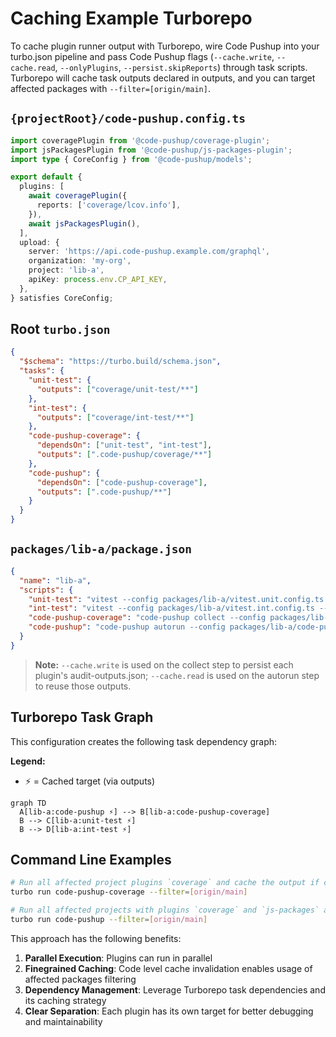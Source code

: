 # Caching Example Turborepo

To cache plugin runner output with Turborepo, wire Code Pushup into your turbo.json pipeline and pass Code Pushup flags (`--cache.write`, `--cache.read`, `--onlyPlugins`, `--persist.skipReports`) through task scripts. Turborepo will cache task outputs declared in outputs, and you can target affected packages with `--filter=[origin/main]`.

## `{projectRoot}/code-pushup.config.ts`

```ts
import coveragePlugin from '@code-pushup/coverage-plugin';
import jsPackagesPlugin from '@code-pushup/js-packages-plugin';
import type { CoreConfig } from '@code-pushup/models';

export default {
  plugins: [
    await coveragePlugin({
      reports: ['coverage/lcov.info'],
    }),
    await jsPackagesPlugin(),
  ],
  upload: {
    server: 'https://api.code-pushup.example.com/graphql',
    organization: 'my-org',
    project: 'lib-a',
    apiKey: process.env.CP_API_KEY,
  },
} satisfies CoreConfig;
```

## Root `turbo.json`

```json
{
  "$schema": "https://turbo.build/schema.json",
  "tasks": {
    "unit-test": {
      "outputs": ["coverage/unit-test/**"]
    },
    "int-test": {
      "outputs": ["coverage/int-test/**"]
    },
    "code-pushup-coverage": {
      "dependsOn": ["unit-test", "int-test"],
      "outputs": [".code-pushup/coverage/**"]
    },
    "code-pushup": {
      "dependsOn": ["code-pushup-coverage"],
      "outputs": [".code-pushup/**"]
    }
  }
}
```

## `packages/lib-a/package.json`

```json
{
  "name": "lib-a",
  "scripts": {
    "unit-test": "vitest --config packages/lib-a/vitest.unit.config.ts --coverage",
    "int-test": "vitest --config packages/lib-a/vitest.int.config.ts --coverage",
    "code-pushup-coverage": "code-pushup collect --config packages/lib-a/code-pushup.config.ts --cache.write --persist.skipReports --persist.outputDir packages/lib-a/.code-pushup --onlyPlugins=coverage",
    "code-pushup": "code-pushup autorun --config packages/lib-a/code-pushup.config.ts --cache.read --persist.outputDir packages/lib-a/.code-pushup"
  }
}
```

> **Note:** `--cache.write` is used on the collect step to persist each plugin's audit-outputs.json; `--cache.read` is used on the autorun step to reuse those outputs.

## Turborepo Task Graph

This configuration creates the following task dependency graph:

**Legend:**

- ⚡ = Cached target (via outputs)

```mermaid
graph TD
  A[lib-a:code-pushup ⚡] --> B[lib-a:code-pushup-coverage]
  B --> C[lib-a:unit-test ⚡]
  B --> D[lib-a:int-test ⚡]
```

## Command Line Examples

```bash
# Run all affected project plugins `coverage` and cache the output if configured
turbo run code-pushup-coverage --filter=[origin/main]

# Run all affected projects with plugins `coverage` and `js-packages` and upload the report to the portal
turbo run code-pushup --filter=[origin/main]
```

This approach has the following benefits:

1. **Parallel Execution**: Plugins can run in parallel
2. **Finegrained Caching**: Code level cache invalidation enables usage of affected packages filtering
3. **Dependency Management**: Leverage Turborepo task dependencies and its caching strategy
4. **Clear Separation**: Each plugin has its own target for better debugging and maintainability
